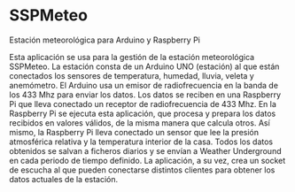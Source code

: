 # SSPMeteo
Estación meteorológica para Arduino y Raspberry Pi

Esta aplicación se usa para la gestión de la estación meteorológica SSPMeteo. La estación consta de un Arduino UNO (estación) al que están conectados los sensores de temperatura, humedad, lluvia, veleta y anemómetro. El Arduino usa un emisor de radiofrecuencia en la banda de los 433 Mhz para enviar los datos. Los datos se reciben en una Raspberry Pi que lleva conectado un receptor de radiofrecuencia de 433 Mhz. En la Raspberry Pi se ejecuta esta aplicación, que procesa y prepara los datos recibidos en valores válidos, de la misma manera que calcula otros. Así mismo, la Raspberry Pi lleva conectado un sensor que lee la presión atmosférica relativa y la temperatura interior de la casa. Todos los datos obtenidos se salvan a ficheros diarios y se envían a Weather Underground en cada periodo de tiempo definido. La aplicación, a su vez, crea un socket de escucha al que pueden conectarse distintos clientes para obtener los datos actuales de la estación.



